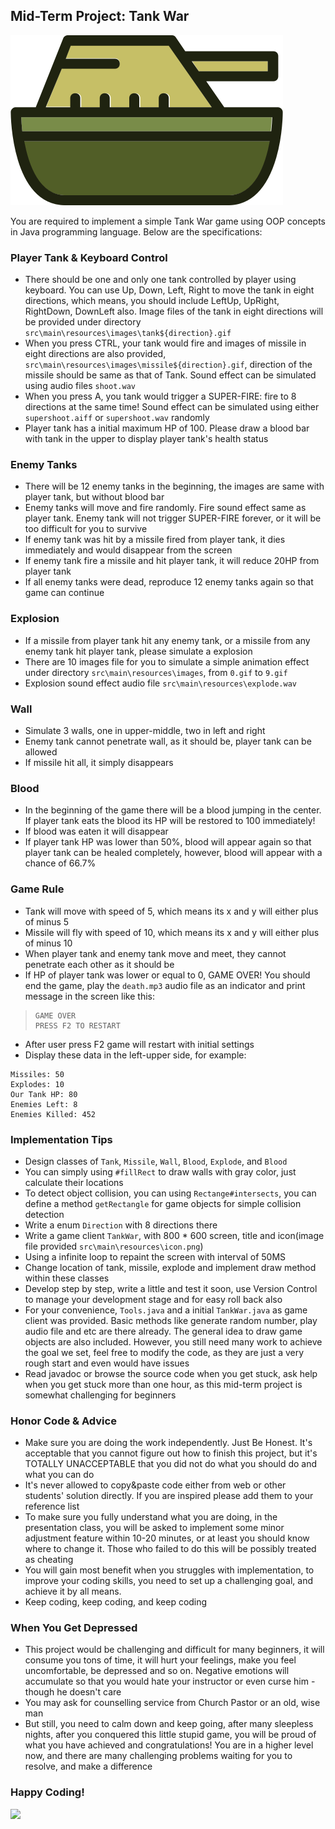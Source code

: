 ## Mid-Term Project: Tank War

![](src/main/resources/tank.png)

You are required to implement a simple Tank War game using OOP concepts in Java programming
language. Below are the specifications:

### Player Tank & Keyboard Control
* There should be one and only one tank controlled by player using keyboard. You can use Up, Down,
Left, Right to move the tank in eight directions, which means, you should include LeftUp, UpRight,
RightDown, DownLeft also. Image files of the tank in eight directions will be provided under directory
`src\main\resources\images\tank${direction}.gif`
* When you press CTRL, your tank would fire and images of missile in eight directions are also
provided, `src\main\resources\images\missile${direction}.gif`, direction of the missile should
be same as that of Tank. Sound effect can be simulated using audio files `shoot.wav`
* When you press A, you tank would trigger a SUPER-FIRE: fire to 8 directions at the same time!
Sound effect can be simulated using either `supershoot.aiff` or `supershoot.wav` randomly
* Player tank has a initial maximum HP of 100. Please draw a blood bar with tank in the upper
to display player tank's health status

### Enemy Tanks
* There will be 12 enemy tanks in the beginning, the images are same with player tank,
but without blood bar
* Enemy tanks will move and fire randomly. Fire sound effect same as player tank. Enemy
tank will not trigger SUPER-FIRE forever, or it will be too difficult for you to survive
* If enemy tank was hit by a missile fired from player tank, it dies immediately and would
disappear from the screen
* If enemy tank fire a missile and hit player tank, it will reduce 20HP from player tank
* If all enemy tanks were dead, reproduce 12 enemy tanks again so that game can continue

### Explosion
* If a missile from player tank hit any enemy tank, or a missile from any enemy tank hit
player tank, please simulate a explosion
* There are 10 images file for you to simulate a simple animation effect under directory
`src\main\resources\images`, from `0.gif` to `9.gif`
* Explosion sound effect audio file `src\main\resources\explode.wav`

### Wall
* Simulate 3 walls, one in upper-middle, two in left and right
* Enemy tank cannot penetrate wall, as it should be, player tank can be allowed
* If missile hit all, it simply disappears

### Blood
* In the beginning of the game there will be a blood jumping in the center. If player tank
eats the blood its HP will be restored to 100 immediately!
* If blood was eaten it will disappear
* If player tank HP was lower than 50%, blood will appear again so that player tank can be
healed completely, however, blood will appear with a chance of 66.7%

### Game Rule
* Tank will move with speed of 5, which means its x and y will either plus of minus 5
* Missile will fly with speed of 10, which means its x and y will either plus of minus 10
* When player tank and enemy tank move and meet, they cannot penetrate each other as it should be
* If HP of player tank was lower or equal to 0, GAME OVER! You should end the game, play the
`death.mp3` audio file as an indicator and print message in the screen like this:
>     GAME OVER  
>     PRESS F2 TO RESTART
* After user press F2 game will restart with initial settings
* Display these data in the left-upper side, for example:
```
Missiles: 50
Explodes: 10
Our Tank HP: 80
Enemies Left: 8
Enemies Killed: 452 
```

### Implementation Tips
* Design classes of `Tank`, `Missile`, `Wall`, `Blood`, `Explode`, and `Blood`
* You can simply using `#fillRect` to draw walls with gray color, just calculate their locations
* To detect object collision, you can using `Rectange#intersects`, you can define a method `getRectangle`
for game objects for simple collision detection
* Write a enum `Direction` with 8 directions there
* Write a game client `TankWar`, with 800 * 600 screen, title and icon(image file provided `src\main\resources\icon.png`)
* Using a infinite loop to repaint the screen with interval of 50MS
* Change location of tank, missile, explode and implement draw method within these classes
* Develop step by step, write a little and test it soon, use Version Control to manage your
development stage and for easy roll back also
* For your convenience, `Tools.java` and a initial `TankWar.java` as game client was provided.
Basic methods like generate random number, play audio file and etc are there already. The general
idea to draw game objects are also included. However, you still need many work to achieve the goal
we set, feel free to modify the code, as they are just a very rough start and even would have issues
* Read javadoc or browse the source code when you get stuck, ask help when you get stuck more than
one hour, as this mid-term project is somewhat challenging for beginners

### Honor Code & Advice
* Make sure you are doing the work independently. Just Be Honest. It's acceptable that you cannot
figure out how to finish this project, but it's TOTALLY UNACCEPTABLE that you did not do what you
should do and what you can do
* It's never allowed to copy&paste code either from web or other students' solution directly.
If you are inspired please add them to your reference list
* To make sure you fully understand what you are doing, in the presentation class, you will be
asked to implement some minor adjustment feature within 10-20 minutes, or at least you should
know where to change it. Those who failed to do this will be possibly treated as cheating
* You will gain most benefit when you struggles with implementation, to improve your coding skills,
you need to set up a challenging goal, and achieve it by all means.
* Keep coding, keep coding, and keep coding

### When You Get Depressed
* This project would be challenging and difficult for many beginners, it will consume you tons of time,
it will hurt your feelings, make you feel uncomfortable, be depressed and so on. Negative emotions
will accumulate so that you would hate your instructor or even curse him - though he doesn't care
* You may ask for counselling service from Church Pastor or an old, wise man
* But still, you need to calm down and keep going, after many sleepless nights, after you conquered this
little stupid game, you will be proud of what you have achieved and congratulations! You are in a higher
level now, and there are many challenging problems waiting for you to resolve, and make a difference

### Happy Coding!
![](../projects/happy-coding.jpg)